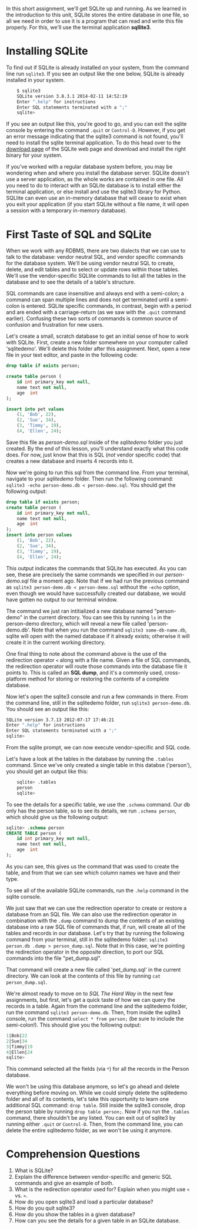 <!-- 
name: Up and Running with SQLite
author: Iain Duncan
type: task
time: 60 minutes
 -->

In this short assignment, we'll get SQLite up and running. As we learned in the introduction to this unit, SQLite stores the entire database in one file, so all we need in order to use it is a program that can read and write this file properly. For this, we'll use the terminal application **sqllite3**.

# Installing SQLite

To find out if SQLite is already installed on your system, from the command line run `sqlite3`. If you see an output like the one below, SQLite is already installed in your system.

```bash
    $ sqlite3 
    SQLite version 3.8.3.1 2014-02-11 14:52:19
    Enter ".help" for instructions
    Enter SQL statements terminated with a ";"
    sqlite> 
```

If you see an output like this, you're good to go, and you can exit the sqlite console by entering the command `.quit` or `Control-D`. However, if you get an error message indicating that the sqlite3 command is not found, you'll need to install the sqlite terminal application. To do this head over to the [download page](http://www.sqlite.org/download.html) of the SQLite web page and download and install the right binary for your system.

If you've worked with a regular database system before, you may be wondering 
when and where you install the database server. SQLlite doesn't use a server application, as the whole works are contained in one file. All you need to do to interact with an SQLite database is to install either the terminal application, or else install and use the sqlite3 library for Python. SQLlite can even use an in-memory database that will cease to exist when you exit
your application (if you start SQLite without a file name, it will open a session with a temporary in-memory database).


# First Taste of SQL and SQLite

When we work with any RDBMS, there are two dialects that we can use to talk
to the database: vendor neutral SQL, and vendor specific commands for the
database system. We'll be using vendor neutral SQL to create, delete, and edit tables and to select or update rows within those tables. We'll use the vendor-specific SQLlite commands to list all the tables in the database and to see
the details of a table's structure.

SQL commands are case insensitive and always end with a semi-colon; a command can span multiple lines and does not get terminated until a semi-colon is entered. SQLite specific commands, in contrast, begin with a period and are ended with a carriage-return (as we saw with the `.quit` command earlier). Confusing these two sorts of commands is common source of confusion and frustration for new users.

Let's create a small, scratch database to get an initial sense of how to work with SQLite. First, create a new folder somewhere on your computer called 'sqlitedemo'. We'll delete this folder after this assignment. Next, open a new file in your text editor, and paste in the following code:

```sql
drop table if exists person;

create table person (
    id int primary_key not null,
    name text not null,
    age  int 
);

insert into pet values 
    (1, 'Bob', 22),
    (2, 'Sue', 34),
    (3, 'Timmy', 19),
    (4, 'Ellen', 24);
```

Save this file as *person-demo.sql* inside of the *sqlitedemo* folder you just created. By the end of this lesson, you'll understand exactly what this code does. For now, just know that this is SQL (*not* vendor specific code) that creates a new database and inserts 4 records into it. 

Now we're going to run this sql from the command line. From your terminal, navigate to your *sqlitedemo* folder. Then run the following command: `sqlite3 -echo person-demo.db < person-demo.sql`. You should get the following output:

```sql
drop table if exists person;
create table person (
    id int primary_key not null,
    name text not null,
    age  int 
);
insert into person values 
    (1, 'Bob', 22),
    (2, 'Sue', 34),
    (3, 'Timmy', 19),
    (4, 'Ellen', 24);
```

This output indicates the commands that SQLite has executed. As you can see, these are precisely the same commands we specified in our *person-demo.sql* file a moment ago. Note that if we had run the previous command as `sqlite3 person-demo.db < person-demo.sql` without the `-echo` option, even though we would have successfully created our database, we would have gotten no output to our terminal window. 

The command we just ran intitialized a new database named "person-demo" in the current directory. You can see this by running `ls` in the person-demo directory, which will reveal a new file called 'person-demo.db'. Note that when you run the command `sqlite3 some-db-name.db`, sqlite will open with the named database if it already exists; otherwise it will create it in the current working directory. 

One final thing to note about the command above is the use of the redirection operator `<` along with a file name. Given a file of SQL commands, the redirection operator will route those commands into the database file it points to. This is called an **SQL dump**, and it's a commonly used, cross-platform method for storing or restoring the contents of a complete database. 

Now let's open the sqlite3 console and run a few commands in there. From the command line, still in the sqlitedemo folder, run `sqlite3 person-demo.db`. You should see an output like this:

```bash
SQLite version 3.7.13 2012-07-17 17:46:21
Enter ".help" for instructions
Enter SQL statements terminated with a ";"
sqlite> 
```

From the sqlite prompt, we can now execute vendor-specific and SQL code. 

Let's have a look at the tables in the database by running the `.tables` command. Since we've only created a single table in this databse ('person'), you should get an output like this:

```bash
    sqlite> .tables
    person
    sqlite> 
```

To see the details for a specific table, we use the `.schema` command. Our db only has the person table, so to see its details, we run `.schema person`, which should give us the following output: 

```sql
sqlite> .schema person
CREATE TABLE person (
    id int primary_key not null,
    name text not null,
    age  int 
);
```

As you can see, this gives us the command that was used to create the table, and from that we can see which column names we have and their type.

To see all of the available SQLite commands, run the `.help` command in the sqlite console. 

We just saw that we can use the redirection operator to create or restore a database from an SQL file. We can also use the redirection operator in combination with the `.dump` command to dump the contents of an existing database into a raw SQL file of commands that, if run, will create all of the tables and records in our database. Let's try that by running the following command from your terminal, still in the sqlitedemo folder: `sqlite3 person.db .dump > person_dump.sql`. Note that in this case, we're pointing the redirection operator in the opposite direction, to port our SQL commands into the file "pet_dump.sql". 

That command will create a new file called 'pet_dump.sql' in the current directory. We can look at the contents of this file by running `cat person_dump.sql`.

We're almost ready to move on to *SQL The Hard Way* in the next few assignments, but first, let's get a quick taste of how we can query the records in a table. Again from the command line and the sqlitedemo folder, run the command `sqlite3 person-demo.db`. Then, from inside the sqlite3 console, run the command `select * from person;` (be sure to include the semi-colon!). This should give you the following output:

```sql
1|Bob|22
2|Sue|34
3|Timmy|19
4|Ellen|24
sqlite>  
```

This command selected all the fields (via `*`) for all the records in the Person database. 

We won't be using this database anymore, so let's go ahead and delete everything before moving on. While we could simply delete the sqlitedemo folder and all of its contents, let's take this opportunity to learn one additional SQL command: `drop table`. Still inside the sqlite3 console, drop the person table by running `drop table person;`. Now if you run the `.tables` command, there shouldn't be any listed. You can exit out of sqlite3 by running either `.quit` or `Control-D`. Then, from the command line, you can delete the entire sqlitedemo folder, as we won't be using it anymore.

# Comprehension Questions

1.  What is SQLite?
2.  Explain the difference between vendor-specific and generic SQL commands and give an example of both.
3.  What is the redirection operator used for? Explain when you might use `<` vs. `>`.
4.  How do you open sqlite3 and load a particular database?
5.  How do you quit sqlite3?
6.  How do you show the tables in a given database?
7.  How can you see the details for a given table in an SQLite database.

